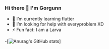 ### Hi there 👋 I'm Gorgunn
 - 🌱 I’m currently learning flutter
 - 🤔 I’m looking for help with everyproblem XD
 - ⚡ Fun fact: I am a Larva

-[![Anurag's GitHub stats](https://github-readme-stats.vercel.app/api?username=Gorgunn)]

<!--
**Gorgunn/Gorgunn** is a ✨ _special_ ✨ repository because its `README.md` (this file) appears on your GitHub profile.

Here are some ideas to get you started:

- 🌱 I’m currently learning flutter
- 🤔 I’m looking for help with anyproblem XD
- ⚡ Fun fact: I am a Larva
-->
